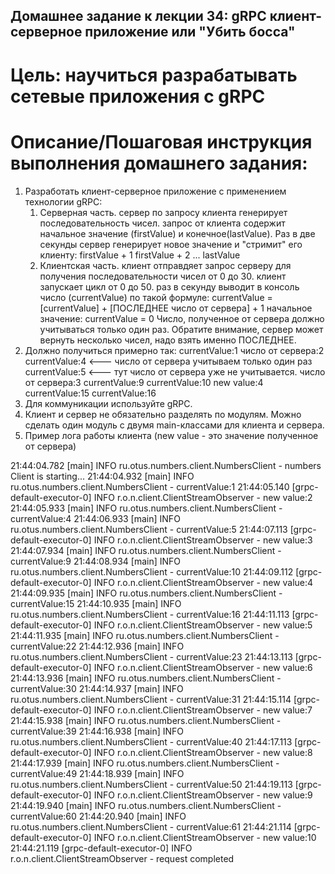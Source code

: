 ## Домашнее задание к лекции 34: gRPC клиент-серверное приложение или "Убить босса"   

# Цель: научиться разрабатывать сетевые приложения с gRPC

# Описание/Пошаговая инструкция выполнения домашнего задания:

1) Разработать клиент-серверное приложение с применением технологии gRPC:
   1. Серверная часть.
      сервер по запросу клиента генерирует последовательность чисел.
      запрос от клиента содержит начальное значение (firstValue) и конечное(lastValue).
      Раз в две секунды сервер генерирует новое значение и "стримит" его клиенту:
      firstValue + 1
      firstValue + 2
      ...
      lastValue
   2. Клиентская часть.
      клиент отправдяет запрос серверу для получения последовательности чисел от 0 до 30.
      клиент запускает цикл от 0 до 50.
      раз в секунду выводит в консоль число (currentValue) по такой формуле:
      currentValue = [currentValue] + [ПОСЛЕДНЕЕ число от сервера] + 1
      начальное значение: currentValue = 0
      Число, полученное от сервера должно учитываться только один раз.
      Обратите внимание, сервер может вернуть несколько чисел, надо взять именно ПОСЛЕДНЕЕ.
2) Должно получиться примерно так:
   currentValue:1
   число от сервера:2
   currentValue:4 <--- число от сервера учитываем только один раз
   currentValue:5 <--- тут число от сервера уже не учитывается.
   число от сервера:3
   currentValue:9
   currentValue:10
   new value:4
   currentValue:15
   currentValue:16 
3) Для коммуникации используйте gRPC.
4) Клиент и сервер не обязательно разделять по модулям. 
   Можно сделать один модуль с двумя main-классами для клиента и сервера.
5) Пример лога работы клиента (new value - это значение полученное от сервера)

21:44:04.782 [main] INFO ru.otus.numbers.client.NumbersClient - numbers Client is starting...
21:44:04.932 [main] INFO ru.otus.numbers.client.NumbersClient - currentValue:1
21:44:05.140 [grpc-default-executor-0] INFO r.o.n.client.ClientStreamObserver - new value:2
21:44:05.933 [main] INFO ru.otus.numbers.client.NumbersClient - currentValue:4
21:44:06.933 [main] INFO ru.otus.numbers.client.NumbersClient - currentValue:5
21:44:07.113 [grpc-default-executor-0] INFO r.o.n.client.ClientStreamObserver - new value:3
21:44:07.934 [main] INFO ru.otus.numbers.client.NumbersClient - currentValue:9
21:44:08.934 [main] INFO ru.otus.numbers.client.NumbersClient - currentValue:10
21:44:09.112 [grpc-default-executor-0] INFO r.o.n.client.ClientStreamObserver - new value:4
21:44:09.935 [main] INFO ru.otus.numbers.client.NumbersClient - currentValue:15
21:44:10.935 [main] INFO ru.otus.numbers.client.NumbersClient - currentValue:16
21:44:11.113 [grpc-default-executor-0] INFO r.o.n.client.ClientStreamObserver - new value:5
21:44:11.935 [main] INFO ru.otus.numbers.client.NumbersClient - currentValue:22
21:44:12.936 [main] INFO ru.otus.numbers.client.NumbersClient - currentValue:23
21:44:13.113 [grpc-default-executor-0] INFO r.o.n.client.ClientStreamObserver - new value:6
21:44:13.936 [main] INFO ru.otus.numbers.client.NumbersClient - currentValue:30
21:44:14.937 [main] INFO ru.otus.numbers.client.NumbersClient - currentValue:31
21:44:15.114 [grpc-default-executor-0] INFO r.o.n.client.ClientStreamObserver - new value:7
21:44:15.938 [main] INFO ru.otus.numbers.client.NumbersClient - currentValue:39
21:44:16.938 [main] INFO ru.otus.numbers.client.NumbersClient - currentValue:40
21:44:17.113 [grpc-default-executor-0] INFO r.o.n.client.ClientStreamObserver - new value:8
21:44:17.939 [main] INFO ru.otus.numbers.client.NumbersClient - currentValue:49
21:44:18.939 [main] INFO ru.otus.numbers.client.NumbersClient - currentValue:50
21:44:19.113 [grpc-default-executor-0] INFO r.o.n.client.ClientStreamObserver - new value:9
21:44:19.940 [main] INFO ru.otus.numbers.client.NumbersClient - currentValue:60
21:44:20.940 [main] INFO ru.otus.numbers.client.NumbersClient - currentValue:61
21:44:21.114 [grpc-default-executor-0] INFO r.o.n.client.ClientStreamObserver - new value:10
21:44:21.119 [grpc-default-executor-0] INFO r.o.n.client.ClientStreamObserver - request completed
